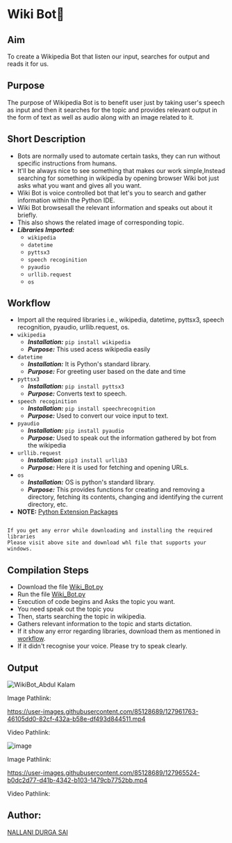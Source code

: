 # Wiki Bot🤖
## Aim
To create a Wikipedia Bot that listen our input, searches for output and reads it for us.
## Purpose
The purpose of Wikipedia Bot is to benefit user just by taking user's speech as input and then it searches for the topic and provides relevant output in the form of text as well as audio along with an image related to it.
## Short Description
- Bots are normally used to automate certain tasks, they can run without specific instructions from humans.
- It'll be always nice to see something that makes our work simple,Instead searching for something in wikipedia by opening browser Wiki bot just asks what you want and gives all you want.
- Wiki Bot is voice controlled bot that let's you to search and gather information within the Python IDE.
- Wiki Bot browsesall the relevant information and speaks out about it briefly.
- This also shows the related image of corresponding topic.
- ***Libraries Imported:***
    - `wikipedia`
    - `datetime`
    - `pyttsx3`
    - `speech recoginition`
    - `pyaudio`
    - `urllib.request`
    - `os`

## Workflow

- Import all the required libraries i.e., wikipedia, datetime, pyttsx3, speech recognition, pyaudio, urllib.request, os.
- `wikipedia`
    - ***Installation:***  `pip install wikipedia`
    - ***Purpose:*** This used acess wikipedia easily
- `datetime`
    - ***Installation:***  It is Python's standard library.
    - ***Purpose:*** For greeting user based on the date and time
- `pyttsx3`
    - ***Installation:***  `pip install pyttsx3`
    - ***Purpose:*** Converts text to speech.
- `speech recoginition`
    - ***Installation:***  `pip install speechrecognition`
    - ***Purpose:***  Used to convert our voice input to text.
- `pyaudio`
    - ***Installation:***  `pip install pyaudio`
    - ***Purpose:***  Used to speak out the information gathered by bot from the wikipedia
- `urllib.request`
    - ***Installation:***  `pip3 install urllib3`
    - ***Purpose:*** Here it is used for fetching and opening URLs.
- `os`
    - ***Installation:***  OS is python's standard library.
    - ***Purpose:*** This provides functions for creating and removing a directory, fetching its contents, changing and identifying the current directory, etc.
 - **NOTE:**   [Python Extension Packages](https://www.lfd.uci.edu/~gohlke/pythonlibs/#pyaudio)
 <ins>

</ins>

```

If you get any error while downloading and installing the required libraries
Please visit above site and download whl file that supports your windows.
```



## Compilation Steps
- Download the file [Wiki_Bot.py]()
- Run the file [Wiki_Bot.py]()
- Execution of code begins and Asks the topic you want.
- You need speak out the topic you
- Then, starts searching the topic in wikipedia.
- Gathers relevant information to the topic and starts dictation.
- If it show any error regarding libraries, download them as mentioned in [workflow](https://github.com/DurgaSai-16/Awesome_Python_Scripts/new/main/AutomationScripts/Wiki%20Bot#workflow).
- If it didn't recognise your voice. Please try to speak clearly.


## Output
![WikiBot_Abdul Kalam](https://user-images.githubusercontent.com/85128689/127784305-15f32f0c-bf44-4bfa-8eb1-526b7f8d9fb9.png)

Image Pathlink: 

https://user-images.githubusercontent.com/85128689/127961763-46105dd0-82cf-432a-b58e-df493d844511.mp4

Video Pathlink:

![image](https://user-images.githubusercontent.com/85128689/127967178-cbe74819-01ba-4e61-819b-686f56842647.png)


Image Pathlink:

https://user-images.githubusercontent.com/85128689/127965524-b0dc2d77-d41b-4342-b103-1479cb7752bb.mp4

Video Pathlink:

## Author:
[NALLANI DURGA SAI](https://github.com/DurgaSai-16)
